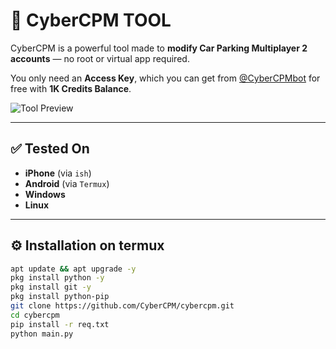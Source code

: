 # 🚗 CyberCPM TOOL

CyberCPM is a powerful tool made to **modify Car Parking Multiplayer 2 accounts** — no root or virtual app required.

You only need an **Access Key**, which you can get from [@CyberCPMbot](https://t.me/CyberCPMbot) for free with **1K Credits Balance**.

![Tool Preview](./assets/tool.png)

---

## ✅ Tested On
- **iPhone** (via `ish`)
- **Android** (via `Termux`)
- **Windows**
- **Linux**

---

## ⚙️ Installation on termux

```bash
apt update && apt upgrade -y
pkg install python -y
pkg install git -y
pkg install python-pip
git clone https://github.com/CyberCPM/cybercpm.git
cd cybercpm
pip install -r req.txt
python main.py